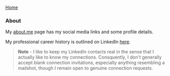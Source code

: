 [Home](/)

### About

My [about.me](https://about.me/donnacha.forde) page has my social media links and some profile details. 

My professional career history is outlined on LinkedIn [here](https://www.linkedin.com/in/donnachaforde). 

> **Note** -  I like to keep my LinkedIn contacts real in the sense that I actually like to know my connections. Consquently, I don't generally accept blank connection invitations, especially anything resembling a mailshot, though I remain open to genuine connection requests. 